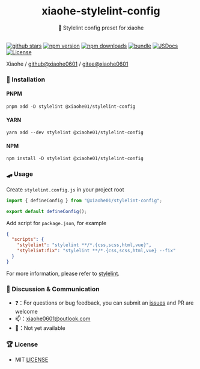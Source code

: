 <div align="center">
  <h1>xiaohe-stylelint-config</h1>
  <span>🤚 Stylelint config preset for xiaohe</span>
</div>

<br>

[![github stars][github-stars-src]][github-stars-href]
[![npm version][npm-version-src]][npm-version-href]
[![npm downloads][npm-downloads-src]][npm-downloads-href]
[![bundle][bundle-src]][bundle-href]
[![JSDocs][jsdocs-src]][jsdocs-href]
[![License][license-src]][license-href]

Xiaohe / [github@xiaohe0601](https://github.com/xiaohe0601) / [gitee@xiaohe0601](https://gitee.com/xiaohe0601)

### 🚁 Installation

#### PNPM

``` shell
pnpm add -D stylelint @xiaohe01/stylelint-config
```

#### YARN

``` shell
yarn add --dev stylelint @xiaohe01/stylelint-config
```

#### NPM

``` shell
npm install -D stylelint @xiaohe01/stylelint-config
```

### 🛹 Usage

Create `stylelint.config.js` in your project root

```js
import { defineConfig } from "@xiaohe01/stylelint-config";

export default defineConfig();
```

Add script for `package.json`, for example

```json
{
  "scripts": {
    "stylelint": "stylelint **/*.{css,scss,html,vue}",
    "stylelint:fix": "stylelint **/*.{css,scss,html,vue} --fix"
  }
}
```

For more information, please refer to [stylelint](https://stylelint.io).

### 🐶 Discussion & Communication

- ❓：For questions or bug feedback, you can submit an [issues](https://github.com/xiaohe0601/xiaohe-stylelint-config/issues)
  and PR are welcome
- 📫：[xiaohe0601@outlook.com](mailto:xiaohe0601@outlook.com)
- 🐧：Not yet available

### 🏆 License

- MIT [LICENSE](./LICENSE)

[github-stars-src]: https://img.shields.io/github/stars/xiaohe0601/xiaohe-stylelint-config?style=flat&colorA=080f12&colorB=1fa669&logo=GitHub
[github-stars-href]: https://github.com/xiaohe0601/xiaohe-stylelint-config
[npm-version-src]: https://img.shields.io/npm/v/@xiaohe01/stylelint-config?style=flat&colorA=080f12&colorB=1fa669
[npm-version-href]: https://npmjs.com/package/@xiaohe01/stylelint-config
[npm-downloads-src]: https://img.shields.io/npm/dm/@xiaohe01/stylelint-config?style=flat&colorA=080f12&colorB=1fa669
[npm-downloads-href]: https://npmjs.com/package/@xiaohe01/stylelint-config
[bundle-src]: https://img.shields.io/bundlephobia/minzip/@xiaohe01/stylelint-config?style=flat&colorA=080f12&colorB=1fa669&label=minzip
[bundle-href]: https://bundlephobia.com/result?p=@xiaohe01/stylelint-config
[jsdocs-src]: https://img.shields.io/badge/jsdocs-reference-080f12?style=flat&colorA=080f12&colorB=1fa669
[jsdocs-href]: https://www.jsdocs.io/package/@xiaohe01/stylelint-config
[license-src]: https://img.shields.io/github/license/xiaohe0601/xiaohe-stylelint-config.svg?style=flat&colorA=080f12&colorB=1fa669
[license-href]: https://github.com/xiaohe0601/xiaohe-stylelint-config/blob/main/LICENSE